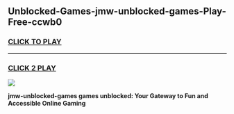 
## Unblocked-Games-jmw-unblocked-games-Play-Free-ccwb0
<h3>
<a href="https://premium76.site?title=jmw-unblocked-games&ref=21A">CLICK TO PLAY</a></h3>
<hr>

<h3>
<a href="https://premium76.site?title=jmw-unblocked-games&ref=21A">CLICK 2 PLAY</a>
  
</h3>

<a href="https://premium76.site?title=jmw-unblocked-games&ref=21A"><img src="https://clearcache.store/games.png"></a>


**jmw-unblocked-games games unblocked: Your Gateway to Fun and Accessible Online Gaming**
